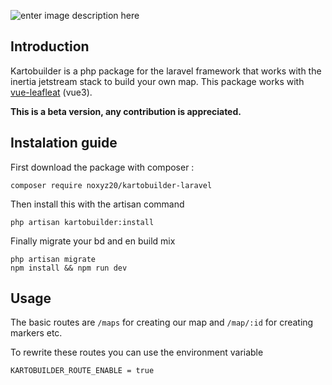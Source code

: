 ![enter image description here](https://zupimages.net/up/22/10/d249.jpg)

## Introduction 

Kartobuilder is a php package for the laravel framework that works with the inertia jetstream stack to build your own map. This package works with [vue-leafleat](https://github.com/vue-leaflet/vue-leaflet) (vue3).

**This is a beta version, any contribution is appreciated.**

## Instalation guide

First download the package with composer : 

    composer require noxyz20/kartobuilder-laravel

Then install this with the artisan command

    php artisan kartobuilder:install

Finally migrate your bd and en build mix

    php artisan migrate
    npm install && npm run dev

## Usage 

The basic routes are `/maps` for creating our map and `/map/:id` for creating markers etc.

To rewrite these routes you can use the environment variable 

    KARTOBUILDER_ROUTE_ENABLE = true

